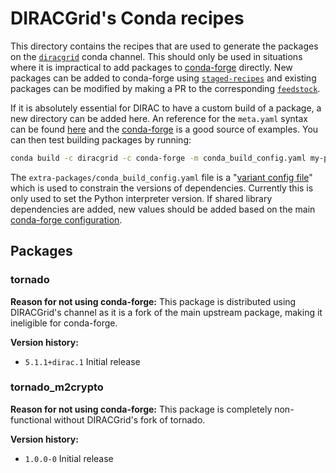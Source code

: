 # DIRACGrid's Conda recipes

This directory contains the recipes that are used to generate the packages on the [`diracgrid`](https://anaconda.org/diracgrid/) conda channel.
This should only be used in situations where it is impractical to add packages to [conda-forge](https://conda-forge.org/) directly.
New packages can be added to conda-forge using [`staged-recipes`](https://github.com/conda-forge/staged-recipes/) and existing packages can be modified by making a PR to the corresponding [`feedstock`](https://conda-forge.org/feedstocks/).

If it is absolutely essential for DIRAC to have a custom build of a package, a new directory can be added here. An reference for the `meta.yaml` syntax can be found [here](https://conda.io/projects/conda-build/en/latest/resources/define-metadata.html) and the [conda-forge](https://conda-forge.org/feedstocks/) is a good source of examples. You can then test building packages by running:

```bash
conda build -c diracgrid -c conda-forge -m conda_build_config.yaml my-package/
```

The `extra-packages/conda_build_config.yaml` file is a "[variant config file](https://conda.io/projects/conda-build/en/latest/resources/variants.html#creating-conda-build-variant-config-files)" which is used to constrain the versions of dependencies. Currently this is only used to set the Python interpreter version. If shared library dependencies are added, new values should be added based on the main [conda-forge configuration](https://github.com/conda-forge/conda-forge-pinning-feedstock/blob/master/recipe/conda_build_config.yaml).

## Packages

### tornado

**Reason for not using conda-forge:** This package is distributed using DIRACGrid's channel as it is a fork of the main upstream package, making it ineligible for conda-forge.

**Version history:**
* `5.1.1+dirac.1` Initial release

### tornado_m2crypto

**Reason for not using conda-forge:** This package is completely non-functional without DIRACGrid's fork of tornado.

**Version history:**
* `1.0.0-0` Initial release
